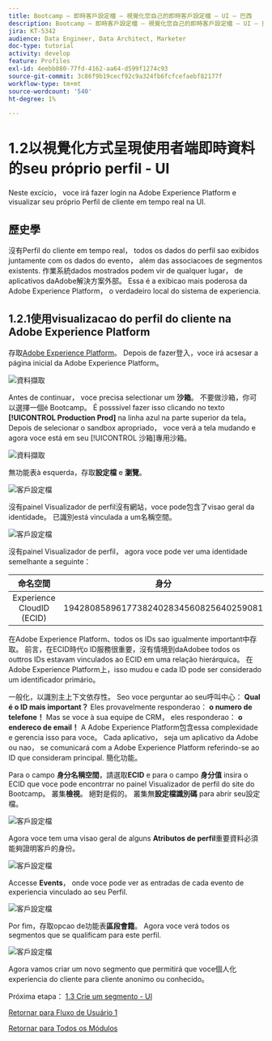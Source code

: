 ```yaml
---
title: Bootcamp — 即時客戶設定檔 — 視覺化您自己的即時客戶設定檔 — UI — 巴西
description: Bootcamp — 即時客戶設定檔 — 視覺化您自己的即時客戶設定檔 — UI — 巴西
jira: KT-5342
audience: Data Engineer, Data Architect, Marketer
doc-type: tutorial
activity: develop
feature: Profiles
exl-id: 4eebb080-77fd-4162-aa64-d599f1274c93
source-git-commit: 3c86f9b19cecf92c9a324fb6fcfcefaebf82177f
workflow-type: tm+mt
source-wordcount: '540'
ht-degree: 1%

---
```


# 1.2以視覺化方式呈現使用者端即時資料的seu próprio perfil - UI

Neste excício， voce irá fazer login na Adobe Experience Platform e visualizar seu próprio Perfil de cliente em tempo real na UI.

## 歷史學

沒有Perfil do cliente em tempo real， todos os dados do perfil sao exibidos juntamente com os dados do evento， além das associacoes de segmentos existents. 作業系統dados mostrados podem vir de qualquer lugar， de aplicativos daAdobe解決方案外部。 Essa é a exibicao mais poderosa da Adobe Experience Platform， o verdadeiro local do sistema de experiencia.

## 1.2.1使用visualizacao do perfil do cliente na Adobe Experience Platform

存取[Adobe Experience Platform](https://experience.adobe.com/platform)。 Depois de fazer登入，voce irá acsesar a página inicial da Adobe Experience Platform。

![資料擷取](./images/home.png)

Antes de continuar， voce precisa selectionar um **沙箱**。 不要做沙箱，你可以選擇一個é Bootcamp。 É posssível fazer isso clicando no texto **[!UICONTROL Production Prod]** na linha azul na parte superior da tela。 Depois de selecionar o sandbox apropriado， voce verá a tela mudando e agora voce está em seu [!UICONTROL 沙箱]專用沙箱。

![資料擷取](./images/sb1.png)

無功能表à esquerda，存取&#x200B;**設定檔** e **瀏覽**。

![客戶設定檔](./images/homemenu.png)

沒有painel Visualizador de perfil沒有網站，voce pode包含了visao geral da identidade。 已識別está vinculada a um名稱空間。

![客戶設定檔](./images/identities.png)

沒有painel Visualizador de perfil， agora voce pode ver uma identidade semelhante a seguinte：

| 命名空間 | 身分 |
|:-------------:| :---------------:|
| Experience CloudID (ECID) | 19428085896177382402834560825640259081 |

在Adobe Experience Platform、todos os IDs sao igualmente important中存取。 前言，在ECID時代o ID服務很重要，沒有情境到daAdobee todos os outtros IDs estavam vinculados ao ECID em uma relação hierárquica。 在Adobe Experience Platform上，isso mudou e cada ID pode ser considerado um identificador primário。

一般化，以識別主上下文依存性。 Seo voce perguntar ao seu呼叫中心： **Qual é o ID mais important？** Eles provavelmente responderao： **o numero de telefone！** Mas se voce à sua equipe de CRM， eles responderao： **o endereco de email！** A Adobe Experience Platform包含essa complexidade e gerencia isso para voce。 Cada aplicativo， seja um aplicativo da Adobe ou nao， se comunicará com a Adobe Experience Platform referindo-se ao ID que consideram principal. 簡化功能。

Para o campo **身分名稱空間**，請選取&#x200B;**ECID** e para o campo **身分值** insira o ECID que voce pode encontrrar no painel Visualizador de perfil do site do Bootcamp。 叢集&#x200B;**檢視**。 絕對是假的。 叢集無&#x200B;**設定檔識別碼** para abrir seu設定檔。

![客戶設定檔](./images/popupecid.png)

Agora voce tem uma visao geral de alguns **Atributos de perfil**&#x200B;重要資料必須能夠證明客戶的身份。

![客戶設定檔](./images/profile.png)

Accesse **Events**， onde voce pode ver as entradas de cada evento de experiencia vinculado ao seu Perfil.

![客戶設定檔](./images/profileee.png)

Por fim，存取opcao de功能表&#x200B;**區段會籍**。 Agora voce verá todos os segmentos que se qualificam para este perfil.

![客戶設定檔](./images/profileseg.png)

Agora vamos criar um novo segmento que permitirá que voce個人化experiencia do cliente para cliente anonimo ou conhecido。

Próxima etapa： [1.3 Crie um segmento - UI](./ex3.md)

[Retornar para Fluxo de Usuário 1](./uc1.md)

[Retornar para Todos os Módulos](../../overview.md)
